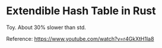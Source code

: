 # Extendible Hash Table in Rust

Toy. About 30% slower than std.

Reference: https://www.youtube.com/watch?v=r4GkXtH1la8
